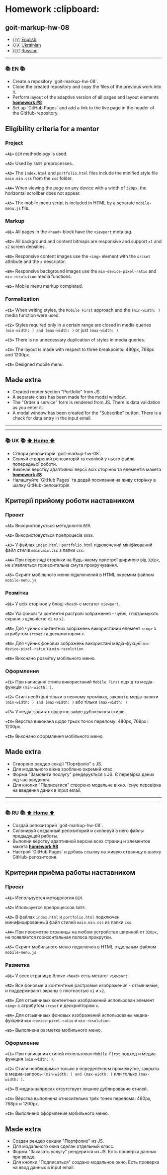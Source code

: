 <h1 id="home">Homework :clipboard:</h1>

## goit-markup-hw-08


* 🇺🇸 [English](#en)
* 🇺🇦 [Ukrainian](#uk)
* 🇷🇺 [Russian](#ru)

--- 

<h3 id="en">📚 EN 📚</h3>

<ul>
		<li>Create a repository `goit-markup-hw-08`.</li>
		<li>Clone the created repository and copy the files of the previous work into it.</li>
    <li>Perform layout of the adaptive version of all pages and layout elements <a href="https://www.figma.com/file/oTYBECAN79dXy19hzWObO4/Web-Studio-(Version-2.1)?node-id=1%3A3330"><b>homework #8</b></a></li>
		<li>Set up `GitHub Pages` and add a link to the live page in the header of the GitHub-repository.</li>
	</ul>

## Eligibility criteria for a mentor

### Project

**`«A1»`** `BEM` methodology is used.

**`«A2»`** Used by `SASS` preprocesses.

**`«A3»`** The `index.html` and `portfolio.html` files include the minified style file `main.min.css` from the `css` folder.

**`«A4»`** When viewing the page on any device with a width of `320px`, the horizontal scrollbar does not appear.

**`«A5»`** The mobile menu script is included in HTML by a separate `mobile-menu.js` file.

### Markup

**`«B1»`** All pages in the `<head>` block have the `viewport` meta tag.

**`«B2»`** All background and content bitmaps are responsive and support `x1` and `x2` screen densities.

**`«B3»`** Responsive content images use the `<img>` element with the `srcset` attribute and the `x` descriptor.

**`«B4»`** Responsive background images use the `min-device-pixel-ratio` and `min-resolution` media functions.

**`«B5»`** Mobile menu markup completed.

### Formalization

**`«C1»`** When writing styles, the `Mobile First` approach and the `(min-width: )` media function were used.

**`«C2»`** Styles required only in a certain range are closed in media queries `(min-width: ) and (max-width: )` or just `(max-width: )`.

**`«C3»`** There is no unnecessary duplication of styles in media queries.

**`«C4»`** The layout is made with respect to three breakpoints: 480px, 768px and 1200px.

**`«C5»`** Designed mobile menu.

## Made extra

<ul>
		<li>Created render section "Portfolio" from JS.</li>
		<li>A separate class has been made for the modal window.</li>
    <li>The "Order a service" form is rendered from JS. There is data validation as you enter it.</li>
		<li>A modal window has been created for the "Subscribe" button. There is a check for data entry in the input email.</li>
	</ul>

---
---

<h3 id="uk">📚 UK 📚 <a href="#home">⬆ Home ⬆</a></h3> 			

<ul>
  <li>Створи репозиторій `goit-markup-hw-08`.</li>
  <li>Схиляй створений репозиторій та скопіюй у нього файли попередньої роботи.</li>
 <li>Виконай верстку адаптивної версії всіх сторінок та елементів макета <a href="https://www.figma.com/file/oTYBECAN79dXy19hzWObO4/Web-Studio-(Version-2.1)?node-id=1%3A3330"> <b>homework #8</b></a></li>
  <li>Налаштуйте `GitHub Pages` та додай посилання на живу сторінку в шапку GitHub-репозиторія.</li>
  </ul>

## Критерії прийому роботи наставником

### Проект

**`«A1»`** Використовується методологія `BEM`.

**`«A2»`** Використовується препроцесів `SASS`.

**`«A3»`** У файлах `index.html` і `portfolio.html` підключений мініфікований файл стилів `main.min.css` з папки `css`.

**`«A4»`** При перегляді сторінки на будь-якому пристрої шириною від `320px`, не з'являється горизонтальна смуга прокручування.

**`«A5»`** Скрипт мобільного меню підключений в HTML окремим файлом `mobile-menu.js`.

### Розмітка

**`«B1»`** У всіх сторінок у блоці `<head>` є метатег `viewport`.

**`«B2»`** Усі фонові та контентні растрові зображення - чуйні, і підтримують екрани з щільністю `x1` та `x2`.

**`«B3»`** Для чуйних контентних зображень використаний елемент `<img>` з атрибутом `srcset` та дескриптором `x`.

**`«B4»`** Для чуйних фонових зображень використані медіа-фукцнії `min-device-pixel-ratio` та `min-resolution`.

**`«B5»`** Виконано розмітку мобільного меню.

### Оформлення

**`«C1»`** При написанні стилів використаний `Mobile First` підхід та медіа-функція `(min-width: )`.

**`«C2»`** Стилі необхідні тільки в певному проміжку, закриті в медіа-запити `(min-width: ) and (max-width: )` або тільки `(max-width: )`.

**`«C3»`** У медіа-запитах відсутнє зайве дублювання стилів.

**`«C4»`** Верстка виконана щодо трьох точок перелому: 480px, 768px і 1200px.

**`«C5»`** Виконано оформлення мобільного меню.
</details>

## Made extra

<ul>
  <li>Створено рендер секції "Портфоліо" з JS.</li>
  <li>Для модального вікна зроблено окремий клас.</li>
 <li>Форма "Замовити послугу" рендерується з JS. Є перевірка даних під час введення.</li>
  <li>Для кнопки "Підписатися" створено модальне вікно. Існує перевірка на введення даних в input email.</li>
  </ul>

---
---

<h3 id="ru">📚 RU 📚 <a href="#home">⬆ Home ⬆</a></h3> 

<ul>
		<li>Создай репозиторий `goit-markup-hw-08`.</li>
		<li>Склонируй созданный репозиторий и скопируй в него файлы предыдущей работы.</li>
    <li>Выполни вёрстку адаптивной версии всех страниц и элементов макета <a href="https://www.figma.com/file/oTYBECAN79dXy19hzWObO4/Web-Studio-(Version-2.1)?node-id=1%3A3330"><b>homework #8</b></a></li>
		<li>Настрой `GitHub Pages` и добавь ссылку на живую страницу в шапку GitHub-репозитория.</li>
	</ul>

## Критерии приёма работы наставником

### Проект

**`«A1»`** Используется методология `BEM`.

**`«A2»`** Ипользуется препроцессов `SASS`.

**`«A3»`** В файлах `index.html` и `portfolio.html` подключен минифицированный файл стилей `main.min.css` из папки `css`.

**`«A4»`** При просмотре страницы на любом устройстве шириной от `320px`, не появляется горизонтальная полоса прокрутки.

**`«A5»`** Скрипт мобильного меню подключен в HTML отдельным файлом `mobile-menu.js`.

### Разметка

**`«B1»`** У всех страниц в блоке `<head>` есть метатег `viewport`.

**`«B2»`** Все фоновые и контентные растровые изображения - отзывчивые, и поддерживают экраны с плотностью `x1` и `x2`.

**`«B3»`** Для отзывчивых контентных изображений использован элемент `<img>` с атрибутом `srcset` и дескриптором `x`.

**`«B4»`** Для отзывчивых фоновых изображений использованы медиа-фукцнии `min-device-pixel-ratio` и `min-resolution`.

**`«B5»`** Выполнена разметка мобильного меню.

### Оформление

**`«C1»`** При написании стилей использован `Mobile First` подход и медиа-функция `(min-width: )`.

**`«C2»`** Стили необходимые только в определённом промежутке, закрыты в медиа-запросы `(min-width: ) and (max-width: )` или только `(max-width: )`.

**`«C3»`** В медиа-запросах отсутствует лишнее дублирование стилей.

**`«C4»`** Вёрстка выполнена относительно трёх точек перелома: 480px, 768px и 1200px.

**`«C5»`** Выполнено оформление мобильного меню.
</details>

## Made extra 

<ul>
		<li>Создан рендер секции "Портфолио" из JS.</li>
		<li>Для модального окна сделан отдельный класс.</li>
    <li>Форма "Заказать услугу" рендерится из JS. Есть проверка данных при вводе.</li>
		<li>Для кнопки "Подписаться" создано модальное окно. Есть проверка на ввод данных в input email.</li>
	</ul>
